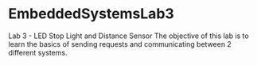 # EmbeddedSystemsLab3
Lab 3 - LED Stop Light and Distance Sensor
The objective of this lab is to learn the basics of sending requests and communicating between 2 different systems.

